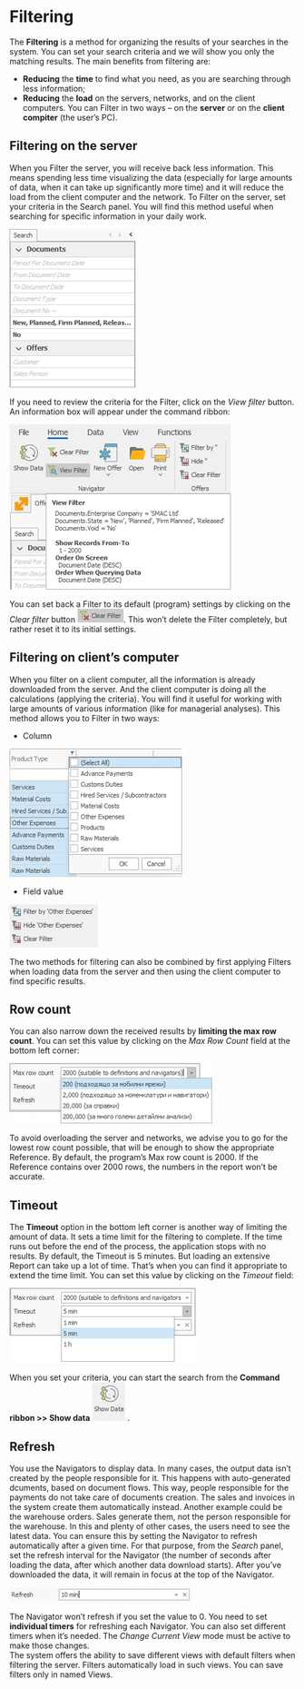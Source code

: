 # Filtering

The <b>Filtering</b> is a method for organizing the results of your searches in the system. You can set your search criteria and we will show you only the matching results. 
The main benefits from filtering are:
-	<b>Reducing</b> the <b>time</b> to find what you need, as you are searching through less information;
-	<b>Reducing</b> the <b>load</b> on the servers, networks, and on the client computers.
You can Filter in two ways – on the <b>server</b> or on the <b>client compiter</b> (the user’s PC).

## Filtering on the server
When you Filter the server, you will receive back less information. This means spending less time visualizing the data (especially for large amounts of data, when it can take up significantly more time) and it will reduce the load from the client computer and the network. To Filter on the server, set your criteria in the Search panel. You will find this method useful when searching for specific information in your daily work.
  
![Search panel](pictures/search-panel.png)

If you need to review the criteria for the Filter, click on the *View filter* button.  
An information box will appear under the command ribbon:
 
![View filter](pictures/view-filter.png)

You can set back a Filter to its default (program) settings by clicking on the *Clear filter* button ![Clear filter](pictures/clear-filter.png).
This won’t delete the Filter completely, but rather reset it to its initial settings. 

## Filtering on client’s computer
When you filter on a client computer, all the information is already downloaded from the server. And the client computer is doing all the calculations (applying the criteria). You will find it useful for working with large amounts of various information (like for managerial analyses). This method allows you to Filter in two ways:
-	Column
 
![Column](pictures/column.png)

-	Field value
 
![Field value](pictures/field-value.png)

The two methods for filtering can also be combined by first applying Filters when loading data from the server and then using the client computer to find specific results.  


## Row count
You can also narrow down the received results by <b>limiting the max row count</b>. You can set this value by clicking on the *Max Row Count* field at the bottom left corner:
 
![Max row count](pictures/max-row-count.png)

To avoid overloading the server and networks, we advise you to go for the lowest row count possible, that will be enough to show the appropriate Reference. By default, the program’s Max row count is 2000. If the Reference contains over 2000 rows, the numbers in the report won’t be accurate.


## Timeout
The <b>Timeout</b> option in the bottom left corner is another way of limiting the amount of data. It sets a time limit for the filtering to complete. If the time runs out before the end of the process, the application stops with no results. By default, the Timeout is 5 minutes. But loading an extensive Report can take up a lot of time. That’s when you can find it appropriate to extend the time limit. You can set this value by clicking on the *Timeout* field:
 
![Timeout](pictures/timeout.png)

When you set your criteria, you can start the search from the 
<b>Command ribbon >> Show data</b> ![Show Data](pictures/show-data.png) .


## Refresh
You use the Navigators to display data. In many cases, the output data isn’t created by the people responsible for it. This happens with auto-generated dcuments, based on document flows. This way, people responsible for the payments do not take care of documents creation. The sales and invoices in the system create them automatically instead. Another example could be the warehouse orders. Sales generate them, not the person responsible for the warehouse.
In this and plenty of other cases, the users need to see the latest data. You can ensure this by setting the Navigator to refresh automatically after a given time. For that purpose, from the *Search* panel, set the refresh interval for the Navigator (the number of seconds after loading the data, after which another data download starts). After you’ve downloaded the data, it will remain in focus at the top of the Navigator. 
 
![Refresh](pictures/refresh.png)

The Navigator won’t refresh if you set the value to 0. You need to set <b>individual timers</b> for refreshing each Navigator. You can also set different timers when it’s needed. The *Change Current View* mode must be active to make those changes.       
The system offers the ability to save different views with default filters when filtering the server. Filters automatically load in such views. You can save filters only in named Views.

 
